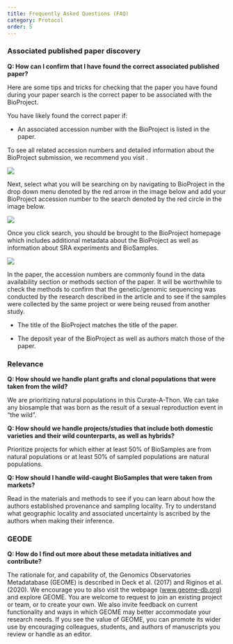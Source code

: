 ```yaml
---
title: Frequently Asked Questions (FAQ)
category: Protocol
order: 5
---
```


### Associated published paper discovery

**Q: How can I confirm that I have found the correct associated published paper?**

Here are some tips and tricks for checking that the paper you have found during your paper search is the correct paper to be associated with the BioProject.

You have likely found the correct paper if:

- An associated accession number with the BioProject is listed in the paper.

To see all related accession numbers and detailed information about the BioProject submission, we recommend you visit [](https://www.ncbi.nlm.nih.gov).

![](https://bdezray.github.io/Geode-Curate-A-Thon/images/NCBIHomepage.png)

Next, select what you will be searching on by navigating to BioProject in the drop down menu denoted by the red arrow in the image below and add your BioProject accession number to the search denoted by the red circle in the image below.

![](https://bdezray.github.io/Geode-Curate-A-Thon/images/NCBISearch.png)

Once you click search, you should be brought to the BioProject homepage which includes additional metadata about the BioProject as well as information about SRA experiments and BioSamples.

![](https://bdezray.github.io/Geode-Curate-A-Thon/images/NCBIBioProject.png)

In the paper, the accession numbers are commonly found in the data availability section or methods section of the paper. It will be worthwhile to check the methods to confirm that the genetic/genomic sequencing was conducted by the research described in the article and to see if the samples were collected by the same project or were being reused from another study.

- The title of the BioProject matches the title of the paper.

- The deposit year of the BioProject as well as authors match those of the paper.

### Relevance

**Q: How should we handle plant grafts and clonal populations that were taken from the wild?**

We are prioritizing natural populations in this Curate-A-Thon. We can take any biosample that was born as the result of a sexual reproduction event in “the wild”.

**Q: How should we handle projects/studies that include both domestic varieties and their wild counterparts, as well as hybrids?**

Prioritize projects for which either at least 50% of BioSamples are from natural populations or at least 50% of sampled populations are natural populations.

**Q: How should I handle wild-caught BioSamples that were taken from markets?**

 Read in the materials and methods to see if you can learn about how the authors established provenance and sampling locality. Try to understand what geographic locality and associated uncertainty is ascribed by the authors when making their inference.

### GEODE

**Q: How do I find out more about these metadata initiatives and contribute?**

The rationale for, and capability of, the Genomics Observatories Metadatabase (GEOME) is described in Deck et al. (2017) and Riginos et al. (2020). We encourage you to also visit the webpage (www.geome-db.org) and explore GEOME. You are welcome to request to join an existing project or team, or to create your own. We also invite feedback on current functionality and ways in which GEOME may better accommodate your research needs. If you see the value of GEOME, you can promote its wider use by encouraging colleagues, students, and authors of manuscripts you review or handle as an editor.
